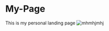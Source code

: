 # My-Page
This is my personal landing page
![mhmhjmhj](https://github.com/Lautaro-Di-Salvo-Code/My-Page/assets/140952562/1c2a77af-8b64-48a5-bf14-6c98d828277a)

